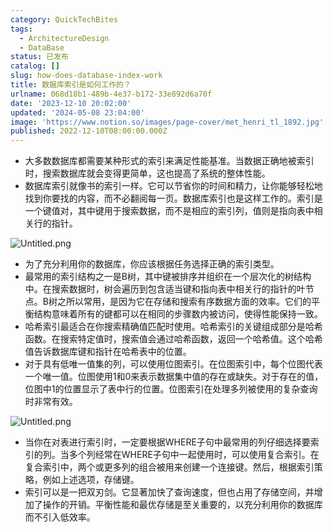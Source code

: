 ```yaml
---
category: QuickTechBites
tags:
  - ArchitectureDesign
  - DataBase
status: 已发布
catalog: []
slug: how-does-database-index-work
title: 数据库索引是如何工作的？
urlname: 068d18b1-489b-4e37-b172-33e892d6a70f
date: '2023-12-10 20:02:00'
updated: '2024-05-08 23:04:00'
image: 'https://www.notion.so/images/page-cover/met_henri_tl_1892.jpg'
published: 2022-12-10T08:00:00.000Z
---
```

- 大多数数据库都需要某种形式的索引来满足性能基准。当数据正确地被索引时，搜索数据库就会变得更简单，这也提高了系统的整体性能。
- 数据库索引就像书的索引一样。它可以节省你的时间和精力，让你能够轻松地找到你要找的内容，而不必翻阅每一页。数据库索引也是这样工作的。索引是一个键值对，其中键用于搜索数据，而不是相应的索引列，值则是指向表中相关行的指针。

![Untitled.png](https://prod-files-secure.s3.us-west-2.amazonaws.com/5d24fe63-e567-4804-86f9-9fdc62e13082/3e87f042-644d-48ab-9a58-227f3d930d71/Untitled.png?X-Amz-Algorithm=AWS4-HMAC-SHA256&X-Amz-Content-Sha256=UNSIGNED-PAYLOAD&X-Amz-Credential=ASIAZI2LB466TLA6NJWY%2F20250404%2Fus-west-2%2Fs3%2Faws4_request&X-Amz-Date=20250404T213433Z&X-Amz-Expires=3600&X-Amz-Security-Token=IQoJb3JpZ2luX2VjEKX%2F%2F%2F%2F%2F%2F%2F%2F%2F%2FwEaCXVzLXdlc3QtMiJHMEUCIETL63nwhU1u9tHNP5T8FlxWwWIqQRWRTmx8AZXQNor9AiEAri0dlMN9%2BTpy1%2BEz%2BThYL5JnGJoim1W96e3O5GsF8koq%2FwMIHhAAGgw2Mzc0MjMxODM4MDUiDNm0zdE9cWlRVXJrVircA0iyxv6KBZlvodfruKf%2B0A2u1RykcCvhepQqstOsPZ0OOs0Elv1mWwDE59iPb9ZM%2BPHqx12iH8y2fK0cq8MLzgpvs3uEutw%2BZK0MULtG7KsWom03tA6OrCIlr%2BjD5OfYYS1oMu5p1cnO4%2Ft35N8TjAQ%2F7PR4x9uhH%2Fqw8vOsV0XzYsACzzKNZ0XoYhOILbR%2F7wDRUzAlhjk3DgtkZnw3u8pOxB%2FYjrKsMN9jg98w1qbrQXIRxGPVF2HPFscD7ENSUGB41s%2B6YKKY8%2FD1l%2FXJl1gUwdUY7CsUK657soPGbOzUafxiR8BCUgjCZv5Cy4i%2BfOLfeCxwQ1StmQ71vC7SZCw2odg6cLdXW26WYQAWDyUXD0iWmJrHYHNT9mmmpvAbAzzEMAPwnzzAlxg8%2B2wdxX6acM1IsSY%2BxvVq8%2FeNd4AaPeO796GeZijh771FmKmiQZMTqVgyeNYHGna9sDMMndFcxCZ99VDpelsZWoP52qsuXFK6AuJul%2FYJxAzjmeIrpQoIhVljJ8K9ZZ%2Bg4UnoqZyPumsAcLqSlgAbCUv4uMuIe5l51lGTQjeHXeQn9tlrzl2tYcuDrPY67TWb6ptZHG1m9GBG%2BeG%2BSv%2F%2FJ0tdRxzH49PWIYhhp543a0TyMJOHwb8GOqUBXOR2wIHtDSkycDCnNCBbh6SB51m5dFIgmoYVEUDhCCqf2jLv345bRCBRp4HXp0wdFOiFIBkLiqkRE%2FuU%2Fq7kBBZIBMN0XG1oZfUAAtoUkfxSKJXKjQQaws0E1MjypWzkUklTd8hE%2FaM3zKu4kbj5OvvHryf7FDa3JP5iJJMsbCT7EsU6ZAvZ1o9cuKEEMYVJqCFO8iDMpfPXU46%2Fzdk9g4GDv%2Fwg&X-Amz-Signature=17ef146937b1128a58f4a7e7ea0e5d7b12f8aeaaff0f11cf1bb7c0ff63506119&X-Amz-SignedHeaders=host&x-id=GetObject)

- 为了充分利用你的数据库，你应该根据任务选择正确的索引类型。
- 最常用的索引结构之一是B树，其中键被排序并组织在一个层次化的树结构中。在搜索数据时，树会遍历到包含适当键和指向表中相关行的指针的叶节点。B树之所以常用，是因为它在存储和搜索有序数据方面的效率。它们的平衡结构意味着所有的键都可以在相同的步骤数内被访问，使得性能保持一致。
- 哈希索引最适合在你搜索精确值匹配时使用。哈希索引的关键组成部分是哈希函数。在搜索特定值时，搜索值会通过哈希函数，返回一个哈希值。这个哈希值告诉数据库键和指针在哈希表中的位置。
- 对于具有低唯一值集的列，可以使用位图索引。在位图索引中，每个位图代表一个唯一值。位图使用1和0来表示数据集中值的存在或缺失。对于存在的值，位图中1的位置显示了表中行的位置。位图索引在处理多列被使用的复杂查询时非常有效。

![Untitled.png](https://prod-files-secure.s3.us-west-2.amazonaws.com/5d24fe63-e567-4804-86f9-9fdc62e13082/25e88b4a-737d-484e-85cc-b7fe2444aa3c/Untitled.png?X-Amz-Algorithm=AWS4-HMAC-SHA256&X-Amz-Content-Sha256=UNSIGNED-PAYLOAD&X-Amz-Credential=ASIAZI2LB466TLA6NJWY%2F20250404%2Fus-west-2%2Fs3%2Faws4_request&X-Amz-Date=20250404T213433Z&X-Amz-Expires=3600&X-Amz-Security-Token=IQoJb3JpZ2luX2VjEKX%2F%2F%2F%2F%2F%2F%2F%2F%2F%2FwEaCXVzLXdlc3QtMiJHMEUCIETL63nwhU1u9tHNP5T8FlxWwWIqQRWRTmx8AZXQNor9AiEAri0dlMN9%2BTpy1%2BEz%2BThYL5JnGJoim1W96e3O5GsF8koq%2FwMIHhAAGgw2Mzc0MjMxODM4MDUiDNm0zdE9cWlRVXJrVircA0iyxv6KBZlvodfruKf%2B0A2u1RykcCvhepQqstOsPZ0OOs0Elv1mWwDE59iPb9ZM%2BPHqx12iH8y2fK0cq8MLzgpvs3uEutw%2BZK0MULtG7KsWom03tA6OrCIlr%2BjD5OfYYS1oMu5p1cnO4%2Ft35N8TjAQ%2F7PR4x9uhH%2Fqw8vOsV0XzYsACzzKNZ0XoYhOILbR%2F7wDRUzAlhjk3DgtkZnw3u8pOxB%2FYjrKsMN9jg98w1qbrQXIRxGPVF2HPFscD7ENSUGB41s%2B6YKKY8%2FD1l%2FXJl1gUwdUY7CsUK657soPGbOzUafxiR8BCUgjCZv5Cy4i%2BfOLfeCxwQ1StmQ71vC7SZCw2odg6cLdXW26WYQAWDyUXD0iWmJrHYHNT9mmmpvAbAzzEMAPwnzzAlxg8%2B2wdxX6acM1IsSY%2BxvVq8%2FeNd4AaPeO796GeZijh771FmKmiQZMTqVgyeNYHGna9sDMMndFcxCZ99VDpelsZWoP52qsuXFK6AuJul%2FYJxAzjmeIrpQoIhVljJ8K9ZZ%2Bg4UnoqZyPumsAcLqSlgAbCUv4uMuIe5l51lGTQjeHXeQn9tlrzl2tYcuDrPY67TWb6ptZHG1m9GBG%2BeG%2BSv%2F%2FJ0tdRxzH49PWIYhhp543a0TyMJOHwb8GOqUBXOR2wIHtDSkycDCnNCBbh6SB51m5dFIgmoYVEUDhCCqf2jLv345bRCBRp4HXp0wdFOiFIBkLiqkRE%2FuU%2Fq7kBBZIBMN0XG1oZfUAAtoUkfxSKJXKjQQaws0E1MjypWzkUklTd8hE%2FaM3zKu4kbj5OvvHryf7FDa3JP5iJJMsbCT7EsU6ZAvZ1o9cuKEEMYVJqCFO8iDMpfPXU46%2Fzdk9g4GDv%2Fwg&X-Amz-Signature=57ea61d5f7e342b6812f538195f852fde2e4165dd2c5fd7d64884309c260ae4b&X-Amz-SignedHeaders=host&x-id=GetObject)

- 当你在对表进行索引时，一定要根据WHERE子句中最常用的列仔细选择要索引的列。当多个列经常在WHERE子句中一起使用时，可以使用复合索引。在复合索引中，两个或更多列的组合被用来创建一个连接键。然后，根据索引策略，例如上述选项，存储键。
- 索引可以是一把双刃剑。它显著加快了查询速度，但也占用了存储空间，并增加了操作的开销。平衡性能和最优存储是至关重要的，以充分利用你的数据库而不引入低效率。
